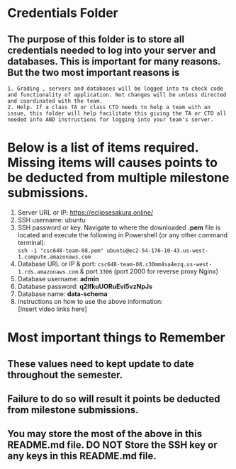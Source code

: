# Credentials Folder

## The purpose of this folder is to store all credentials needed to log into your server and databases. This is important for many reasons. But the two most important reasons is
    1. Grading , servers and databases will be logged into to check code and functionality of application. Not changes will be unless directed and coordinated with the team.
    2. Help. If a class TA or class CTO needs to help a team with an issue, this folder will help facilitate this giving the TA or CTO all needed info AND instructions for logging into your team's server. 


# Below is a list of items required. Missing items will causes points to be deducted from multiple milestone submissions.

1. Server URL or IP: https://eclipsesakura.online/
2. SSH username: ubuntu
3. SSH password or key. Navigate to where the downloaded **.pem** file is located and execute the following in Powershell (or any other command terminal):</br>
```ssh -i "csc648-team-08.pem" ubuntu@ec2-54-176-10-43.us-west-1.compute.amazonaws.com```
5. Database URL or IP & port: ```csc648-team-08.c30mm4sa4ezq.us-west-1.rds.amazonaws.com``` & port ```3306``` (port 2000 for reverse proxy Nginx)
6. Database username: **admin**
7. Database password: **q2lfkuUORuEvi5vzNpJs**
8. Database name: **data-schema**
9. Instructions on how to use the above information: <br>
[Insert video links here]

# Most important things to Remember
## These values need to kept update to date throughout the semester. <br>
## <strong>Failure to do so will result it points be deducted from milestone submissions.</strong><br>
## You may store the most of the above in this README.md file. DO NOT Store the SSH key or any keys in this README.md file.
